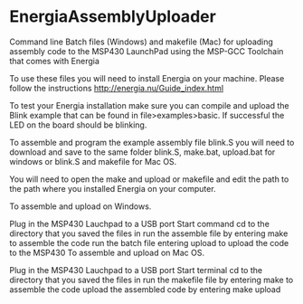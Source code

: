 # EnergiaAssemblyUploader
Command line Batch files (Windows) and makefile (Mac) for uploading assembly code to the MSP430 LaunchPad using the MSP-GCC Toolchain that comes with Energia

To use these files you will need to install Energia on your machine. Please follow the instructions http://energia.nu/Guide_index.html

To test your Energia installation make sure you can compile and upload the Blink example that can be found in file>examples>basic. If successful the LED on the board should be blinking.

To assemble and program the example assembly file blink.S you will need to download and save to the same folder blink.S, make.bat, upload.bat for windows or blink.S and makefile for Mac OS.

You will need to open the make and upload or makefile and edit the path to the path where you installed Energia on your computer.

To assemble and upload on Windows.

Plug in the MSP430 Lauchpad to a USB port
Start command
cd to the directory that you saved the files in
run the assemble file by entering make to assemble the code
run the batch file entering upload to upload the code to the MSP430
To assemble and upload on Mac OS.

Plug in the MSP430 Lauchpad to a USB port
Start terminal
cd to the directory that you saved the files in
run the makefile file by entering make to assemble the code
upload the assembled code by entering make upload
